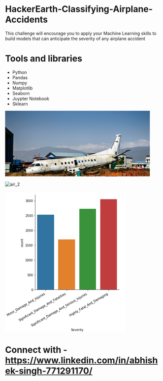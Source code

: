 # HackerEarth-Classifying-Airplane-Accidents
 This challenge will encourage you to apply your Machine Learning skills to build models that can anticipate the severity of any airplane accident
 
 # Tools and libraries
 + Python
 + Pandas 
 + Numpy
 + Matplotlib
 + Seaborn 
 + Juypter Notebook
 + Sklearn
 
 ![air_1](images/air_1.png)
 
  
 ![air_2](images/air_2)

 
 ![air_3](images/air_3.png)
 
 
 
 
 
 # Connect with -  https://www.linkedin.com/in/abhishek-singh-771291170/

